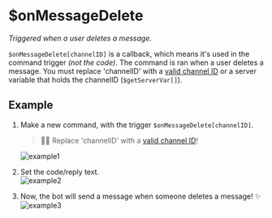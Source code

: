 # $onMessageDelete
*Triggered when a user deletes a message.*

`$onMessageDelete[channelID]` is a callback, which means it's used in the command trigger *(not the code)*. The command is ran when a user deletes a message. You must replace 'channelID' with a [valid channel ID](https://support.discord.com/hc/en-us/articles/206346498-Where-can-I-find-my-User-Server-Message-ID-) or a server variable that holds the channelID (`$getServerVar[]`).

## Example
1. Make a new command, with the trigger `$onMessageDelete[channelID]`.
    > 🧙‍♂️ Replace 'channelID' with a [valid channel ID](https://support.discord.com/hc/en-us/articles/206346498-Where-can-I-find-my-User-Server-Message-ID-)!

    ![example1](https://user-images.githubusercontent.com/69215413/129492544-44511c6b-65f3-4cac-b5dd-76d8d1d9fdba.png)

2. Set the code/reply text.\
![example2](https://user-images.githubusercontent.com/69215413/129492399-8af2ca7f-32ef-4b21-ba98-1c2e53eb7266.png)

3. Now, the bot will send a message when someone deletes a message! ✨\
![example3](https://user-images.githubusercontent.com/69215413/129492390-f41754d3-bfc7-4d96-b057-e4a8d8019f26.png)
